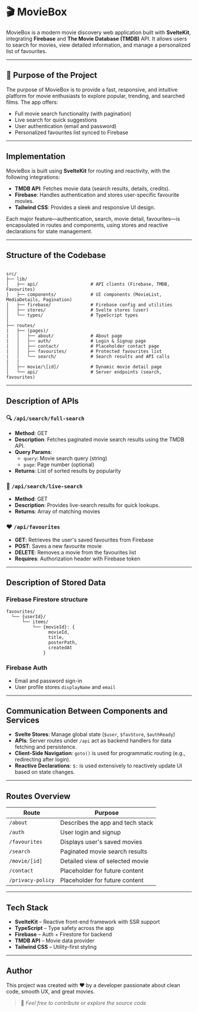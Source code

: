 # 🎬 MovieBox

MovieBox is a modern movie discovery web application built with **SvelteKit**, integrating **Firebase** and **The Movie Database (TMDB)** API. It allows users to search for movies, view detailed information, and manage a personalized list of favourites.

---

## 📌 Purpose of the Project

The purpose of MovieBox is to provide a fast, responsive, and intuitive platform for movie enthusiasts to explore popular, trending, and searched films. The app offers:
- Full movie search functionality (with pagination)
- Live search for quick suggestions
- User authentication (email and password)
- Personalized favourites list synced to Firebase

---

## Implementation

MovieBox is built using **SvelteKit** for routing and reactivity, with the following integrations:
- **TMDB API**: Fetches movie data (search results, details, credits).
- **Firebase**: Handles authentication and stores user-specific favourite movies.
- **Tailwind CSS**: Provides a sleek and responsive UI design.

Each major feature—authentication, search, movie detail, favourites—is encapsulated in routes and components, using stores and reactive declarations for state management.

---

## Structure of the Codebase

```

src/
├── lib/
│   ├── api/                    # API clients (Firebase, TMDB, Favourites)
│   ├── components/             # UI components (MovieList, MediaDetails, Pagination)
│   ├── firebase/               # Firebase config and utilities
│   ├── stores/                 # Svelte stores (user)
│   └── types/                  # TypeScript types
│
├── routes/
|   ├── (pages)/
|   │   ├── about/              # About page
|   │   ├── auth/               # Login & Signup page
|   │   ├── contact/            # Placeholder contact page
|   │   ├── favourites/         # Protected favourites list
|   │   └── search/             # Search results and API calls
|   |
│   ├── movie/\[id]/            # Dynamic movie detail page
│   └── api/                    # Server endpoints (search, favourites)

````

---

## Description of APIs

### 🔍 `/api/search/full-search`
- **Method**: GET
- **Description**: Fetches paginated movie search results using the TMDB API.
- **Query Params**:
  - `query`: Movie search query (string)
  - `page`: Page number (optional)
- **Returns**: List of sorted results by popularity

### 🔎 `/api/search/live-search`
- **Method**: GET
- **Description**: Provides live-search results for quick lookups.
- **Returns**: Array of matching movies

### ❤️ `/api/favourites`
- **GET**: Retrieves the user's saved favourites from Firebase
- **POST**: Saves a new favourite movie
- **DELETE**: Removes a movie from the favourites list
- **Requires**: Authorization header with Firebase token

---

## Description of Stored Data

### Firebase Firestore structure
```
favourites/
  └── {userId}/
      └── items/
          └── {movieId}: {
                movieId,
                title,
                posterPath,
                createdAt
              }
```

### Firebase Auth

* Email and password sign-in
* User profile stores `displayName` and `email`

---

## Communication Between Components and Services

* **Svelte Stores**: Manage global state (`$user`, `$favStore`, `$authReady`)
* **APIs**: Server routes under `/api` act as backend handlers for data fetching and persistence.
* **Client-Side Navigation**: `goto()` is used for programmatic routing (e.g., redirecting after login).
* **Reactive Declarations**: `$:` is used extensively to reactively update UI based on state changes.

---

## Routes Overview

| Route             | Purpose                                   |
| ----------------- | ----------------------------------------- |
| `/about`          | Describes the app and tech stack          |
| `/auth`           | User login and signup                     |
| `/favourites`     | Displays user's saved movies              |
| `/search`         | Paginated movie search results            |
| `/movie/[id]`     | Detailed view of selected movie           |
| `/contact`        | Placeholder for future content            |
| `/privacy-policy` | Placeholder for future content            |

---

## Tech Stack

* **SvelteKit** – Reactive front-end framework with SSR support
* **TypeScript** – Type safety across the app
* **Firebase** – Auth + Firestore for backend
* **TMDB API** – Movie data provider
* **Tailwind CSS** – Utility-first styling

---

## Author

This project was created with ❤️ by a developer passionate about clean code, smooth UX, and great movies.

> 💬 *Feel free to contribute or explore the source code*
